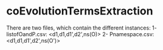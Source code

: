 # coEvolutionTermsExtraction

There are two files, which contain the different instances:
1- listofOandP.csv: <d1,d1,d1',d2',ns(O)>
2- Pnamespace.csv: <d1,d1,d1',d2',ns(O')>
